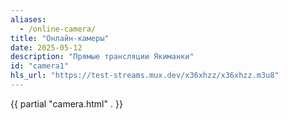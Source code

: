 ```yaml
---
aliases:
  - /online-camera/
title: "Онлайн-камеры"
date: 2025-05-12
description: "Прямые трансляции Якиманки"
id: "camera1"
hls_url: "https://test-streams.mux.dev/x36xhzz/x36xhzz.m3u8"
---
```

{{ partial "camera.html" . }}